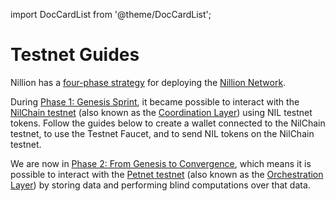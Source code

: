 import DocCardList from '@theme/DocCardList';

# Testnet Guides

Nillion has a [four-phase strategy](https://nillion.com/news/589/) for deploying the [Nillion Network](/network).

During [Phase 1: Genesis Sprint](https://nillion.com/news/589/), it became possible to interact with the [NilChain testnet](/network#nilchain-testnet) (also known as the [Coordination Layer](/network#dual-network-architecture)) using NIL testnet tokens. Follow the guides below to create a wallet connected to the NilChain testnet, to use the Testnet Faucet, and to send NIL tokens on the NilChain testnet.

<DocCardList/>

We are now in [Phase 2: From Genesis to Convergence](https://nillion.com/news/817/), which means it is possible to interact with the [Petnet testnet](/network#petnet-testnet) (also known as the [Orchestration Layer](/network#dual-network-architecture)) by storing data and performing blind computations over that data.
